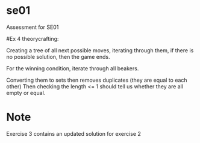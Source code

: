 # se01
Assessment for SE01

#Ex 4 theorycrafting:

Creating a tree of all next possible moves, iterating through them, if there is no possible solution, then the game ends.

For the winning condition, iterate through all beakers.

Converting them to sets then removes duplicates (they are equal to each other) Then checking the length <= 1 should tell us whether they are all empty or equal.

# Note

Exercise 3 contains an updated solution for exercise 2

